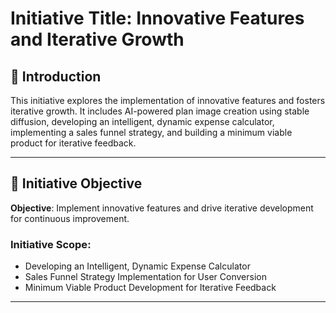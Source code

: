 # **Initiative Title: Innovative Features and Iterative Growth**

## 📌 **Introduction**

This initiative explores the implementation of innovative features and fosters iterative growth. It includes AI-powered plan image creation using stable diffusion, developing an intelligent, dynamic expense calculator, implementing a sales funnel strategy, and building a minimum viable product for iterative feedback.

---

## 📌 **Initiative Objective**

**Objective**: Implement innovative features and drive iterative development for continuous improvement.

### **Initiative Scope**:

- Developing an Intelligent, Dynamic Expense Calculator
- Sales Funnel Strategy Implementation for User Conversion
- Minimum Viable Product Development for Iterative Feedback

---
